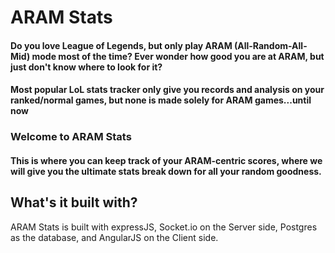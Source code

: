 # ARAM Stats
#### Do you love League of Legends, but only play ARAM (All-Random-All-Mid) mode most of the time? Ever wonder how good you are at ARAM, but just don't know where to look for it?

#### Most popular LoL stats tracker only give you records and analysis on your ranked/normal games, but none is made solely for ARAM games...until now

### Welcome to ARAM Stats
#### This is where you can keep track of your ARAM-centric scores, where we will give you the ultimate stats break down for all your random goodness.

## What's it built with?
ARAM Stats is built with expressJS, Socket.io on the Server side, Postgres as the database, and AngularJS on the Client side.
